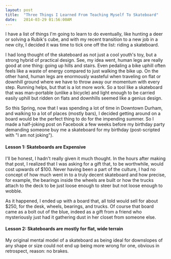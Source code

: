 ```yaml
---
layout: post
title:  "Three Things I Learned From Teaching Myself To Skateboard"
date:   2014-03-29 01:56:00AM
---
```


I have a list of things I'm going to learn to do eventually, like hunting a deer or solving a Rubik's cube, and with my recent transition to a new job in a new city, I decided it was time to tick one off the list: riding a skateboard.

I had long thought of the skateboard as not just a cool youth's toy, but a strong hybrid of practical design. See, my idea went, human legs are really good at one thing: going up hills and stairs. Even pedaling a bike uphill often feels like a waste of energy compared to just walking the bike up. On the other hand, human legs are enormously wasteful when traveling on flat or downhill ground where we have to throw away our momentum with every step. Running helps, but that is a lot more work. So a tool like a skateboard that was man-portable (unlike a bicycle) and light enough to be carried easily uphill but ridden on flats and downhills seemed like a genius design.

So this Spring, now that I was spending a lot of time in Downtown Durham, and walking to a lot of places (mostly bars), I decided getting around on a board would be the perfect thing to do for the impending summer. So I made a half-joking post on Facebook a few weeks before my birthday party demanding someone buy me a skateboard for my birthday (post-scripted with "I am not joking").

#### Lesson 1: Skateboards are Expensive

I'll be honest, I hadn't really given it much thought. In the hours after making that post, I realized that I was asking for a gift that, to be worthwhile, would cost upwards of $100. Never having been a part of the culture, I had no concept of how much went in to a truly decent skateboard and how precise, for example, the bearings inside the wheels are built or how the trucks attach to the deck to be just loose enough to steer but not loose enough to wobble.

As it happened, I ended up with a board that, all told would sell for about $250, for the desk, wheels, bearings, and trucks. Of course that board came as a bolt out of the blue, indeed as a gift from a friend who mysteriously just had it gathering dust in her closet from someone else.

#### Lesson 2: Skateboards are mostly for flat, wide terrain

My original mental model of a skateboard as being ideal for downslopes of any shape or size could not end up being more wrong for one, obvious in retrospect, reason: no brakes. 

